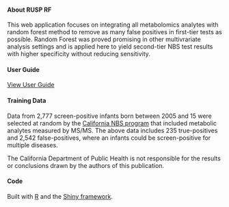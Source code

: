 #### About RUSP RF

This web application focuses on integrating all metabolomics analytes with random forest method to remove as many false positives in first-tier tests as possible. 
Random Forest was proved promising in other multivrariate analysis settings and is applied here to yield second-tier NBS test results with higher specificity without reducing sensitivity.

#### User Guide

<a href="https://peng-gang.github.io/RUSP_RF_UserGuide/" target="_blank">View User Guide</a>

#### Training Data

Data from 2,777 screen-positive infants born between 2005 and 15 were selected at random by the <a href="https://www.cdph.ca.gov/Programs/CFH/DGDS/Pages/cbp/default.aspx" target="_blank">California NBS program</a> that included metabolic analytes measured by MS/MS. The above data includes 235 true-positives and 2,542 false-positives, where an infants could be screen-positive for multiple diseases. 

The California Department of Public Health is not responsible for the results or conclusions drawn by the authors of this publication.


#### Code

Built with <a href="http://www.r-project.org" target="_blank">R</a> and the <a href="http://shiny.rstudio.com" target="_blank">Shiny framework</a>.


